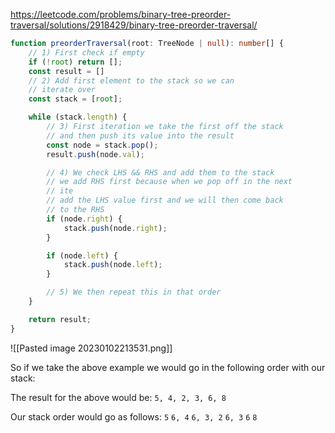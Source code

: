 
https://leetcode.com/problems/binary-tree-preorder-traversal/solutions/2918429/binary-tree-preorder-traversal/

```typescript
function preorderTraversal(root: TreeNode | null): number[] {
	// 1) First check if empty
    if (!root) return [];
    const result = []
    // 2) Add first element to the stack so we can 
    // iterate over
    const stack = [root];

    while (stack.length) {
	    // 3) First iteration we take the first off the stack
	    // and then push its value into the result
        const node = stack.pop();
        result.push(node.val);

		// 4) We check LHS && RHS and add them to the stack
		// we add RHS first because when we pop off in the next 
		// ite
		// add the LHS value first and we will then come back
		// to the RHS
        if (node.right) {
            stack.push(node.right);
        }

        if (node.left) {
            stack.push(node.left);
        }

		// 5) We then repeat this in that order
    }

    return result;
}
```

![[Pasted image 20230102213531.png]]

So if we take the above example we would go in the following order with our stack:

The result for the above would be: ` 5, 4, 2, 3, 6, 8 `

Our stack order would go as follows:
`5`
`6, 4`
`6, 3, 2`
`6, 3`
`6`
`8`


